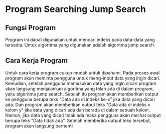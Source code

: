 # Program Searching Jump Search
## Fungsi Program
Program ini dapat digunakan untuk mencari indeks pada data-data yang tersedia. Untuk algoritma yang digunakan adalah algoritma jump search.
## Cara Kerja Program
Untuk cara kerja  program cukup mudah untuk dipahami. Pada proses awal program akan meminta pengguna untuk meng-input data yang ingin dicari. Kemudian, setelah pengguna memasukan data yang ingin dicari program akan langsung menjalankan algoritma yang telah ada di dalam program, yaitu algoritma jump search. Setelah itu program akan memberikan output ke pengguna berupa teks "Data ada di indeks ke-x" jika data yang dicari ada. Dan program akan memberikan output teks "Data ada di indeks x kolom y" jika data yang dicari ada dan berada di dalam sebuah kolom. Namun, jika data yang dicari tidak ada maka pengguna akan melihat output berupa teks "Data tidak ada". Setelah memberika output teks tersebut, program akan langsung berhenti